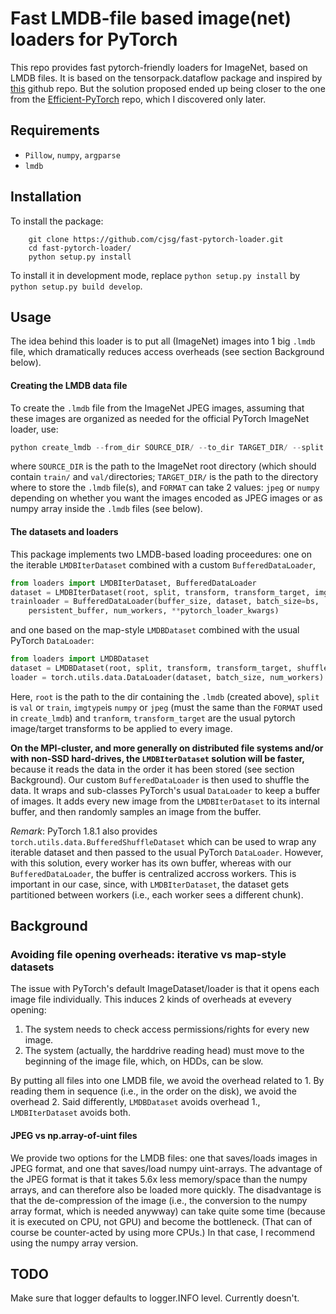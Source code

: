 # Fast LMDB-file based image(net) loaders for PyTorch

This repo provides fast pytorch-friendly loaders for ImageNet, based on LMDB
files. It is based on the tensorpack.dataflow package and inspired by
[this](https://github.com/AnjieCheng/Fast-ImageNet-Dataloader) github repo.
But the solution proposed ended up being closer to
the one from the
[Efficient-PyTorch](https://github.com/Lyken17/Efficient-PyTorch/blob/master/tools/folder2lmdb.py)
repo, which I discovered only later.

## Requirements

- `Pillow`, `numpy`, `argparse`
- `lmdb`


## Installation

To install the package:
```
    git clone https://github.com/cjsg/fast-pytorch-loader.git
    cd fast-pytorch-loader/
    python setup.py install
```
To install it in development mode, replace `python setup.py install` by `python
setup.py build develop`.


## Usage

The idea behind this loader is to put all (ImageNet) images into 1 big `.lmdb`
file, which dramatically reduces access overheads (see section Background below).

#### Creating the LMDB data file

To create the `.lmdb` file from the ImageNet JPEG images, assuming that these
images are organized as needed for the official PyTorch ImageNet loader, use:

```python
python create_lmdb --from_dir SOURCE_DIR/ --to_dir TARGET_DIR/ --split TRAIN_OR_VAL --save-as FORMAT
```
where `SOURCE_DIR` is the path to the ImageNet root directory (which should
contain `train/` and `val/`directories; `TARGET_DIR/` is the path to the
directory where to store the `.lmdb` file(s), and `FORMAT` can take 2 values:
`jpeg` or `numpy` depending on whether you want the images encoded as JPEG
images or as numpy array inside the `.lmdb` files (see below).

#### The datasets and loaders

This package implements two LMDB-based loading proceedures: one on the iterable
`LMDBIterDataset` combined with a custom `BufferedDataLoader`,
```python
from loaders import LMDBIterDataset, BufferedDataLoader
dataset = LMDBIterDataset(root, split, transform, transform_target, imgtype)
trainloader = BufferedDataLoader(buffer_size, dataset, batch_size=bs,
    persistent_buffer, num_workers, **pytorch_loader_kwargs)
```
and one based on the map-style `LMDBDataset` combined with the usual PyTorch `DataLoader`:
```python
from loaders import LMDBDataset
dataset = LMDBDataset(root, split, transform, transform_target, shuffle, imgtype)
loader = torch.utils.data.DataLoader(dataset, batch_size, num_workers)
```
Here, `root` is the path to the dir containing the `.lmdb` (created above),
`split` is `val` or `train`, `imgtype`is `numpy` or `jpeg` (must the same than
the `FORMAT` used in `create_lmdb`) and `tranform`, `transform_target` are the
usual pytorch image/target transforms to be applied to every image.

**On the MPI-cluster, and more generally on distributed file systems and/or
with non-SSD hard-drives, the `LMDBIterDataset` solution will be faster,**
because it reads the data in the order it has been stored (see section
Background). Our custom `BufferedDataLoader` is then used to shuffle the data.
It wraps and sub-classes PyTorch's usual `DataLoader` to keep a buffer of
images. It adds every new image from the `LMDBIterDataset` to its internal
buffer, and then randomly samples an image from the buffer.

_Remark_: PyTorch 1.8.1 also provides `torch.utils.data.BufferedShuffleDataset`
which can be used to wrap any iterable dataset and then passed to the usual
PyTorch `DataLoader`. However, with this solution, every worker has its own
buffer, whereas with our `BufferedDataLoader`, the buffer is centralized
accross workers. This is important in our case, since, with `LMDBIterDataset`,
the dataset gets partitioned between workers (i.e., each worker sees a
different chunk).


## Background 

### Avoiding file opening overheads: iterative vs map-style datasets

The issue with PyTorch's default ImageDataset/loader is that it opens each
image file individually. This induces 2 kinds of overheads at evevery opening:

1. The system needs to check access permissions/rights for every new image.
2. The system (actually, the harddrive reading head) must move to the
beginning of the image file, which, on HDDs, can be slow.

By putting all files into one LMDB file, we avoid the overhead related to 1.
By reading them in sequence (i.e., in the order on the disk), we avoid the
overhead 2. Said differently, `LMDBDataset` avoids overhead 1.,
`LMDBIterDataset` avoids both.

#### JPEG vs np.array-of-uint files

We provide two options for the LMDB files: one that saves/loads images in JPEG
format, and one that saves/load numpy uint-arrays. The advantage of the JPEG
format is that it takes 5.6x less memory/space than the numpy arrays, and can
therefore also be loaded more quickly. The disadvantage is that the
de-compression of the image (i.e., the conversion to the numpy array format,
which is needed anywway) can take quite some time (because it is executed on
CPU, not GPU) and become the bottleneck. (That can of course be counter-acted
by using more CPUs.) In that case, I recommend using the numpy array version.

## TODO

Make sure that logger defaults to logger.INFO level. Currently doesn't.
